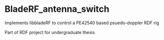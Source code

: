 # BladeRF_antenna_switch
Implements libbladeRF to control a PE42540 based psuedo-doppler RDF rig

Part of RDF project for undergraduate thesis
